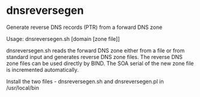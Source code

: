 # dnsreversegen

Generate reverse DNS records (PTR) from  a forward DNS zone

Usage:
  dnsreversegen.sh [domain [zone file]]
  
dnsreversegen.sh reads the forward DNS zone either from a file or from standard input and generates reverse DNS zone files. The reverse DNS zone files can be used directly by BIND. The SOA serial of the new zone file is incremented automatically.

Install the two files - dnsreversegen.sh and dnsreversegen.pl in /usr/local/bin
